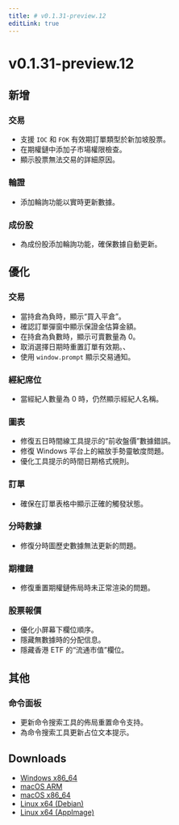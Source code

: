 ```yaml
---
title: # v0.1.31-preview.12
editLink: true
---
```


# v0.1.31-preview.12 <Badge type="warning" text="preview" />

## 新增

### 交易

- 支援 `IOC` 和 `FOK` 有效期訂單類型於新加坡股票。
- 在期權鏈中添加子市場權限檢查。
- 顯示股票無法交易的詳細原因。

### 輪證

- 添加輪詢功能以實時更新數據。

### 成份股

- 為成份股添加輪詢功能，確保數據自動更新。

## 優化

### 交易

- 當持倉為負時，顯示“買入平倉”。
- 確認訂單彈窗中顯示保證金估算金額。
- 在持倉為負數時，顯示可賣數量為 0。
- 取消選擇日期時重置訂單有效期。、
- 使用 `window.prompt` 顯示交易通知。

### 經紀席位

- 當經紀人數量為 0 時，仍然顯示經紀人名稱。

### 圖表

- 修復五日時間線工具提示的“前收盤價”數據錯誤。
- 修復 Windows 平台上的縮放手勢靈敏度問題。
- 優化工具提示的時間日期格式規則。

### 訂單

- 確保在訂單表格中顯示正確的觸發狀態。

### 分時數據

- 修復分時圖歷史數據無法更新的問題。

### 期權鏈

- 修復重置期權鏈佈局時未正常渲染的問題。

### 股票報價

- 優化小屏幕下欄位順序。
- 隱藏無數據時的分配信息。
- 隱藏香港 ETF 的“流通市值”欄位。

## 其他

### 命令面板

- 更新命令搜索工具的佈局重置命令支持。
- 為命令搜索工具更新占位文本提示。

## Downloads

- [Windows x86_64](https://assets.lbkrs.com/github/release/longbridge-desktop/preview/longbridge-v0.1.31-preview.12-windows-x86_64.zip)
- [macOS ARM](https://assets.lbkrs.com/github/release/longbridge-desktop/preview/longbridge-v0.1.31-preview.12-macos-aarch64.dmg)
- [macOS x86_64](https://assets.lbkrs.com/github/release/longbridge-desktop/preview/longbridge-v0.1.31-preview.12-macos-x86_64.dmg)
- [Linux x64 (Debian)](https://assets.lbkrs.com/github/release/longbridge-desktop/preview/longbridge-v0.1.31-preview.12-linux-x86_64.deb)
- [Linux x64 (AppImage)](https://assets.lbkrs.com/github/release/longbridge-desktop/preview/longbridge-v0.1.31-preview.12-linux-x86_64.AppImage)
